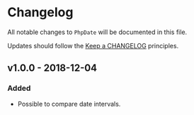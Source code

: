# Changelog

All notable changes to `PhpDate` will be documented in this file.

Updates should follow the [Keep a CHANGELOG](http://keepachangelog.com/) principles.

## v1.0.0 - 2018-12-04

### Added
- Possible to compare date intervals.
